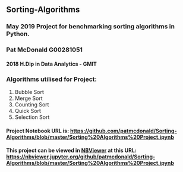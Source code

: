 ## Sorting-Algorithms
### May 2019 Project for benchmarking sorting algorithms in Python.

### Pat McDonald G00281051
#### 2018 H.Dip in Data Analytics - GMIT 

### Algorithms utilised for Project:

1. Bubble Sort
2. Merge Sort
3. Counting Sort
4. Quick Sort
5. Selection Sort

#### Project Notebook URL is: https://github.com/patmcdonald/Sorting-Algorithms/blob/master/Sorting%20Algorithms%20Project.ipynb

#### This project can be viewed in [NBViewer](https://nbviewer.jupyter.org) at this URL: https://nbviewer.jupyter.org/github/patmcdonald/Sorting-Algorithms/blob/master/Sorting%20Algorithms%20Project.ipynb

